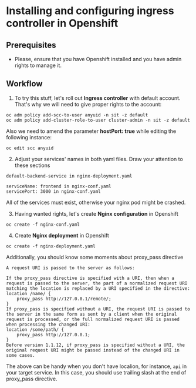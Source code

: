 # Installing and configuring ingress controller in Openshift

## Prerequisites

- Please, ensure that you have Openshift installed and you have admin rights to manage it.

## Workflow

1. To try this stuff, let's roll out **Ingress controller** with default account. That's why we will need to give proper rights to the account:
```
oc adm policy add-scc-to-user anyuid -n sit -z default
oc adm policy add-cluster-role-to-user cluster-admin -n sit -z default
```
Also we need to amend the parameter **hostPort: true** while editing the following instance:
```
oc edit scc anyuid
```

2. Adjust your services' names in both yaml files. Draw your attention to these sections
```
default-backend-service in nginx-deployment.yaml
```
```
serviceName: frontend in nginx-conf.yaml
servicePort: 3000 in nginx-conf.yaml
```
All of the services must exist, otherwise your nginx pod might be crashed.

3. Having wanted rights, let's create **Nginx configuration** in Openshift
```
oc create -f nginx-conf.yaml
```

4. Create **Nginx deployment** in Openshift
```
oc create -f nginx-deployment.yaml
```

Additionally, you should know some moments about proxy_pass directive
```
A request URI is passed to the server as follows:

If the proxy_pass directive is specified with a URI, then when a request is passed to the server, the part of a normalized request URI matching the location is replaced by a URI specified in the directive:
location /name/ {
    proxy_pass http://127.0.0.1/remote/;
}
If proxy_pass is specified without a URI, the request URI is passed to the server in the same form as sent by a client when the original request is processed, or the full normalized request URI is passed when processing the changed URI:
location /some/path/ {
    proxy_pass http://127.0.0.1;
}
Before version 1.1.12, if proxy_pass is specified without a URI, the original request URI might be passed instead of the changed URI in some cases.
```

The above can be handy when you don't have localion, for instance, `api` in your target service. In this case, you should use trailing slash at the end of proxy_pass directive.